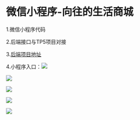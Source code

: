 # 微信小程序-向往的生活商城


1.微信小程序代码

2.后端接口与TP5项目对接

3.[后端项目地址](https://github.com/Mrxxm/Applet_of_WeChat_mall)

4.小程序入口：![](https://img3.doubanio.com/view/photo/l/public/p2557566856.jpg)

![](https://img3.doubanio.com/view/photo/l/public/p2656466940.jpg)

![](https://img9.doubanio.com/view/photo/l/public/p2656466945.jpg)

![](https://img1.doubanio.com/view/photo/l/public/p2656466948.jpg)

![](https://img2.doubanio.com/view/photo/l/public/p2656466951.jpg)
